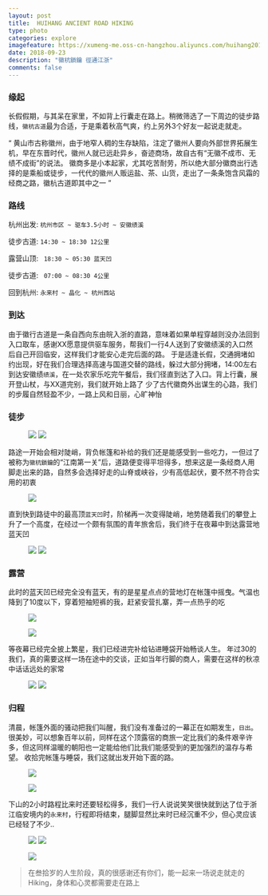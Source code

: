 ```yaml
---
layout: post
title:  HUIHANG ANCIENT ROAD HIKING
type: photo
categories: explore
imagefeature: https://xumeng-me.oss-cn-hangzhou.aliyuncs.com/huihang2018/IMG_0822.jpg?x-oss-process=image/resize,p_50
date: 2018-09-23
description: "徽杭鎖鑰 徑通江浙"
comments: false
---
```


### 缘起

长假假期，与其呆在家里，不如背上行囊走在路上。稍微筛选了一下周边的徒步路线，```徽杭古道```最为合适，于是乘着秋高气爽，约上另外3个好友一起说走就走。

“ 黄山市古称徽州，由于地窄人稠的生存缺陷，注定了徽州人要向外部世界拓展生机，早在东晋时代，徽州人就已远赴异乡，奋迹商场，故自古有“无徽不成市、无绩不成街”的说法。
徽商多是小本起家，尤其吃苦耐劳，所以绝大部分徽商出行选择的是乘船或徒步，一代代的徽州人贩运盐、茶、山货，走出了一条条饱含风霜的经商之路，徽杭古道即其中之一 ”


### 路线

杭州出发:  ```杭州市区 ~ 驱车3.5小时 ~ 安徽绩溪```

徒步古道: ```14:30 ~ 18:30 12公里```

露营山顶: ``` 18:30 ~ 05:30 蓝天凹```

徒步古道: ``` 07:00 ~ 08:30 4公里```

回到杭州:  ```永来村 ~ 晶化 ~ 杭州西站```


### 到达

由于徽行古道是一条自西向东由皖入浙的直路，意味着如果单程穿越则没办法回到入口取车，感谢XX愿意提供驱车服务，帮我们一行4人送到了安徽绩溪的入口然后自己开回临安，这样我们才能安心走完后面的路。
于是适逢长假，交通拥堵如约出现，好在我们合理选择高速与国道交替的路线，躲过大部分拥堵，14:00左右到达安徽绩```绩溪```，在一处农家乐吃完午餐后，我们径直到达了入口。背上行囊，展开登山杖，与XX道完别，我们就开始上路了
少了古代徽商外出谋生的心路，我们的步履自然轻盈不少，一路上风和日丽，心旷神怡

### 徒步

<figure class="half">
	<a href="https://xumeng-me.oss-cn-hangzhou.aliyuncs.com/huihang2018/IMG_0991.JPG"><img src="https://xumeng-me.oss-cn-hangzhou.aliyuncs.com/huihang2018/IMG_0991.JPG"></a>
	<a href="https://xumeng-me.oss-cn-hangzhou.aliyuncs.com/huihang2018/IMG_0971.JPG"><img src="https://xumeng-me.oss-cn-hangzhou.aliyuncs.com/huihang2018/IMG_0971.JPG"></a>
</figure>

路途一开始会相对陡峭，背负帐篷和补给的我们还是能感受到一些吃力，一但过了被称为```徽杭鎖鑰```的“江南第一关”后，道路便变得平坦得多，想来这是一条经商人用脚走出来的路，自然多会选择好走的山脊或峡谷，少有高低起伏，要不然不符合实用的初衷

<figure>
	<a href="https://xumeng-me.oss-cn-hangzhou.aliyuncs.com/huihang2018/IMG_0833.jpg"><img src="https://xumeng-me.oss-cn-hangzhou.aliyuncs.com/huihang2018/IMG_0833.jpg"></a>
</figure>


直到快到路徒中的最高顶```蓝天凹```时，阶梯再一次变得陡峭，地势随着我们的攀登上升了一个高度，在经过一个颇有氛围的青年旅舍后，我们终于在夜幕中到达露营地蓝天凹


<figure class="half">
	<a href="https://xumeng-me.oss-cn-hangzhou.aliyuncs.com/huihang2018/IMG_0871.jpg"><img src="https://xumeng-me.oss-cn-hangzhou.aliyuncs.com/huihang2018/IMG_0871.jpg"></a>
	<a href="https://xumeng-me.oss-cn-hangzhou.aliyuncs.com/huihang2018/IMG_0872.jpg"><img src="https://xumeng-me.oss-cn-hangzhou.aliyuncs.com/huihang2018/IMG_0872.jpg"></a>
</figure>

### 露营

此时的蓝天凹已经完全没有蓝天，有的是星星点点的营地灯在帐篷中摇曳。气温也降到了10度以下，穿着短袖短裤的我，赶紧安营扎寨，弄一点热乎的吃

<figure>
	<a href="https://xumeng-me.oss-cn-hangzhou.aliyuncs.com/huihang2018/IMG_0989.JPG"><img src="https://xumeng-me.oss-cn-hangzhou.aliyuncs.com/huihang2018/IMG_0989.JPG"></a>
</figure>

<figure>
	<a href="https://xumeng-me.oss-cn-hangzhou.aliyuncs.com/huihang2018/IMG_0851.jpg"><img src="https://xumeng-me.oss-cn-hangzhou.aliyuncs.com/huihang2018/IMG_0851.jpg"></a>
</figure>

等夜幕已经完全披上繁星，我们已经进完补给钻进睡袋开始畅谈人生。
年过30的我们，真的需要这样一场在途中的交谈，正如当年行脚的商人，需要在这样的秋凉中话话远处的家常

<figure class="half">
	<a href="https://xumeng-me.oss-cn-hangzhou.aliyuncs.com/huihang2018/IMG_0873.jpg"><img src="https://xumeng-me.oss-cn-hangzhou.aliyuncs.com/huihang2018/IMG_0873.jpg"></a>
	<a href="https://xumeng-me.oss-cn-hangzhou.aliyuncs.com/huihang2018/IMG_0878.jpg"><img src="https://xumeng-me.oss-cn-hangzhou.aliyuncs.com/huihang2018/IMG_0878.jpg"></a>
</figure>


### 归程


清晨，帐篷外面的骚动把我们叫醒，我们没有准备过的一幕正在如期发生，```日出```。
很美妙，可以想象百年以前，同样在这个顶露宿的商旅一定比我们的条件艰辛许多，但这同样温暖的朝阳也一定能给他们比我们能感受到的更加强烈的温存与希望。
收拾完帐篷与睡袋，我们这就出发开始下面的路。

<figure>
	<a href="https://xumeng-me.oss-cn-hangzhou.aliyuncs.com/huihang2018/IMG_0930.jpg"><img src="https://xumeng-me.oss-cn-hangzhou.aliyuncs.com/huihang2018/IMG_0930.jpg"></a>
</figure>
<figure>
	<a href="https://xumeng-me.oss-cn-hangzhou.aliyuncs.com/huihang2018/IMG_0969.JPG"><img src="https://xumeng-me.oss-cn-hangzhou.aliyuncs.com/huihang2018/IMG_0969.JPG"></a>
</figure>

下山的2小时路程比来时还要轻松得多，我们一行人说说笑笑很快就到达了位于浙江临安境内的```永来村```，行程即将结束，腿脚显然比来时已经沉重不少，但心灵应该已经轻了不少..

<figure class="half">
	<a href="https://xumeng-me.oss-cn-hangzhou.aliyuncs.com/huihang2018/IMG_0956.jpg"><img src="https://xumeng-me.oss-cn-hangzhou.aliyuncs.com/huihang2018/IMG_0956.jpg"></a>
	<a href="https://xumeng-me.oss-cn-hangzhou.aliyuncs.com/huihang2018/IMG_0957.jpg"><img src="https://xumeng-me.oss-cn-hangzhou.aliyuncs.com/huihang2018/IMG_0957.jpg"></a>
</figure>

<figure>
	<a href="https://xumeng-me.oss-cn-hangzhou.aliyuncs.com/huihang2018/IMG_0986.JPG"><img src="https://xumeng-me.oss-cn-hangzhou.aliyuncs.com/huihang2018/IMG_0986.JPG"></a>
</figure>

> 在叁拾岁的人生阶段，真的很感谢还有你们，能一起来一场说走就走的Hiking，身体和心灵都需要走在路上
